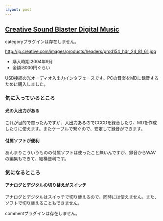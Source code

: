 ```yaml
---
layout: post
---
```

<h2><a href="http://jp.creative.com/products/product.asp?category=1&subcategory=207&product=154">Creative Sound Blaster Digital Music</a></h2>
<p><span class="error">categoryプラグインは存在しません。</span></p>
<p><a href="http://jp.creative.com/images/products/headers/prod154_hdr_24_81_61.jpg">http://jp.creative.com/images/products/headers/prod154_hdr_24_81_61.jpg</a></p>
<ul>
<li>購入時期:2004年9月</li>
<li>金額:8000円ぐらい</li>
</ul>
<p>USB接続の光オーディオ入出力インタフェースです。PCの音楽をMDに録音するために購入しました。</p>
<h3>気に入っているところ</h3>
<h4>光の入出力がある</h4>
<p>これが目的で買ったんですが、入出力あるのでCCCDを録音したり、MDを作成したりに使えます。またケーブルで繋ぐので、安定して録音ができます。</p>
<h4>付属ソフトが便利</h4>
<p>あんまりこういうものの付属ソフトは使ったこと無いんですが、録音からWAVの編集もできて、結構便利です。</p>
<h3>気になるところ</h3>
<h4>アナログとデジタルの切り替えがスイッチ</h4>
<p>アナログとデジタルはスイッチで切り替えるので、同時には使えません。また、ソフトで切り替えることもできません。</p>
<p><span class="error">commentプラグインは存在しません。</span> </p>
